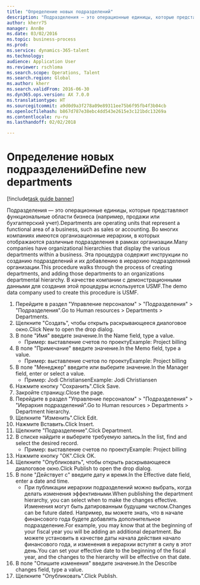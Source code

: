 ```yaml
--- 
title: "Определение новых подразделений"
description: "Подразделения — это операционные единицы, которые представляют функциональные области бизнеса (например, продажи или бухгалтерский учет)."
author: kherr75
manager: AnnBe
ms.date: 03/02/2016
ms.topic: business-process
ms.prod: 
ms.service: dynamics-365-talent
ms.technology: 
audience: Application User
ms.reviewer: rschloma
ms.search.scope: Operations, Talent
ms.search.region: Global
ms.author: kherr
ms.search.validFrom: 2016-06-30
ms.dyn365.ops.version: AX 7.0.0
ms.translationtype: HT
ms.sourcegitcommit: a9d0d9a3f278a09e89311ee75b6f95fb4f3b04cb
ms.openlocfilehash: b867d787e38ebc4dd543e2615e3c121bdc13269a
ms.contentlocale: ru-ru
ms.lasthandoff: 02/02/2018

---
```

# <a name="define-new-departments"></a><span data-ttu-id="c4557-103">Определение новых подразделений</span><span class="sxs-lookup"><span data-stu-id="c4557-103">Define new departments</span></span>

[!include[task guide banner](../../includes/task-guide-banner.md)]

<span data-ttu-id="c4557-104">Подразделения — это операционные единицы, которые представляют функциональные области бизнеса (например, продажи или бухгалтерский учет).</span><span class="sxs-lookup"><span data-stu-id="c4557-104">Departments are operating units that represent a functional area of a business, such as sales or accounting.</span></span> <span data-ttu-id="c4557-105">Во многих компаниях имеются организационные иерархии, в которых отображаются различные подразделения в рамках организации.</span><span class="sxs-lookup"><span data-stu-id="c4557-105">Many companies have organizational hierarchies that display the various departments within a business.</span></span> <span data-ttu-id="c4557-106">Эта процедура содержит инструкции по созданию подразделений и их добавлению в иерархию подразделений организации.</span><span class="sxs-lookup"><span data-stu-id="c4557-106">This procedure walks through the process of creating departments, and adding those departments to an organizations departmental hierarchy.</span></span> <span data-ttu-id="c4557-107">В качестве компании с демонстрационными данными для создания этой процедуры используется USMF.</span><span class="sxs-lookup"><span data-stu-id="c4557-107">The demo data company used to create this procedure is USMF.</span></span>

1. <span data-ttu-id="c4557-108">Перейдите в раздел "Управление персоналом" > "Подразделения" > "Подразделения".</span><span class="sxs-lookup"><span data-stu-id="c4557-108">Go to Human resources > Departments > Departments.</span></span>
2. <span data-ttu-id="c4557-109">Щелкните "Создать", чтобы открыть раскрывающееся диалоговое окно.</span><span class="sxs-lookup"><span data-stu-id="c4557-109">Click New to open the drop dialog.</span></span>
3. <span data-ttu-id="c4557-110">В поле "Имя" введите значение.</span><span class="sxs-lookup"><span data-stu-id="c4557-110">In the Name field, type a value.</span></span>
    * <span data-ttu-id="c4557-111">Пример: выставление счетов по проекту</span><span class="sxs-lookup"><span data-stu-id="c4557-111">Example: Project billing</span></span>  
4. <span data-ttu-id="c4557-112">В поле "Примечание" введите значение.</span><span class="sxs-lookup"><span data-stu-id="c4557-112">In the Memo field, type a value.</span></span>
    * <span data-ttu-id="c4557-113">Пример: выставление счетов по проекту</span><span class="sxs-lookup"><span data-stu-id="c4557-113">Example: Project billing</span></span>  
5. <span data-ttu-id="c4557-114">В поле "Менеджер" введите или выберите значение.</span><span class="sxs-lookup"><span data-stu-id="c4557-114">In the Manager field, enter or select a value.</span></span>
    * <span data-ttu-id="c4557-115">Пример: Jodi Christiansen</span><span class="sxs-lookup"><span data-stu-id="c4557-115">Example: Jodi Christiansen</span></span>  
6. <span data-ttu-id="c4557-116">Нажмите кнопку "Сохранить".</span><span class="sxs-lookup"><span data-stu-id="c4557-116">Click Save.</span></span>
7. <span data-ttu-id="c4557-117">Закройте страницу.</span><span class="sxs-lookup"><span data-stu-id="c4557-117">Close the page.</span></span>
8. <span data-ttu-id="c4557-118">Перейдите в раздел "Управление персоналом" > "Подразделения" > "Иерархия подразделений".</span><span class="sxs-lookup"><span data-stu-id="c4557-118">Go to Human resources > Departments > Department hierarchy.</span></span>
9. <span data-ttu-id="c4557-119">Щелкните "Изменить".</span><span class="sxs-lookup"><span data-stu-id="c4557-119">Click Edit.</span></span>
10. <span data-ttu-id="c4557-120">Нажмите Вставить.</span><span class="sxs-lookup"><span data-stu-id="c4557-120">Click Insert.</span></span>
11. <span data-ttu-id="c4557-121">Щелкните "Подразделение".</span><span class="sxs-lookup"><span data-stu-id="c4557-121">Click Department.</span></span>
12. <span data-ttu-id="c4557-122">В списке найдите и выберите требуемую запись.</span><span class="sxs-lookup"><span data-stu-id="c4557-122">In the list, find and select the desired record.</span></span>
    * <span data-ttu-id="c4557-123">Пример: выставление счетов по проекту</span><span class="sxs-lookup"><span data-stu-id="c4557-123">Example: Project billing</span></span>  
13. <span data-ttu-id="c4557-124">Нажмите кнопку "OК".</span><span class="sxs-lookup"><span data-stu-id="c4557-124">Click OK.</span></span>
14. <span data-ttu-id="c4557-125">Щелкните "Опубликовать", чтобы открыть раскрывающееся диалоговое окно.</span><span class="sxs-lookup"><span data-stu-id="c4557-125">Click Publish to open the drop dialog.</span></span>
15. <span data-ttu-id="c4557-126">В поле "Действует с" введите дату и время.</span><span class="sxs-lookup"><span data-stu-id="c4557-126">In the Effective date field, enter a date and time.</span></span>
    * <span data-ttu-id="c4557-127">При публикации иерархии подразделений можно выбрать, когда делать изменения эффективными.</span><span class="sxs-lookup"><span data-stu-id="c4557-127">When publishing the department hierarchy, you can select when to make the changes effective.</span></span> <span data-ttu-id="c4557-128">Изменения могут быть датированным будущим числом.</span><span class="sxs-lookup"><span data-stu-id="c4557-128">Changes can be future dated.</span></span> <span data-ttu-id="c4557-129">Например, вы можете знать, что в начале финансового года будете добавлять дополнительное подразделение.</span><span class="sxs-lookup"><span data-stu-id="c4557-129">For example, you may know that at the beginning of your fiscal year you will be adding an additional department.</span></span> <span data-ttu-id="c4557-130">Вы можете установить в качестве даты начала действия начало финансового года, и изменения в иерархии вступят в силу в этот день.</span><span class="sxs-lookup"><span data-stu-id="c4557-130">You can set your effective date to the beginning of the fiscal year, and the changes to the hierarchy will be effective on that date.</span></span>  
16. <span data-ttu-id="c4557-131">В поле "Опишите изменения" введите значение.</span><span class="sxs-lookup"><span data-stu-id="c4557-131">In the Describe changes field, type a value.</span></span>
17. <span data-ttu-id="c4557-132">Щелкните "Опубликовать".</span><span class="sxs-lookup"><span data-stu-id="c4557-132">Click Publish.</span></span>


